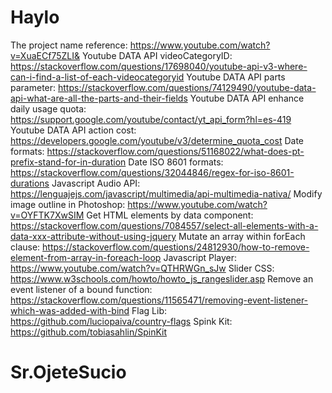 # Haylo

The project name reference: https://www.youtube.com/watch?v=XuaECf75ZLI& 
Youtube DATA API videoCategoryID: https://stackoverflow.com/questions/17698040/youtube-api-v3-where-can-i-find-a-list-of-each-videocategoryid 
Youtube DATA API parts parameter: https://stackoverflow.com/questions/74129490/youtube-data-api-what-are-all-the-parts-and-their-fields 
Youtube DATA API enhance daily usage quota: https://support.google.com/youtube/contact/yt_api_form?hl=es-419 
Youtube DATA API action cost: https://developers.google.com/youtube/v3/determine_quota_cost 
Date formats: https://stackoverflow.com/questions/51168022/what-does-pt-prefix-stand-for-in-duration
Date ISO 8601 formats: https://stackoverflow.com/questions/32044846/regex-for-iso-8601-durations
Javascript Audio API: https://lenguajejs.com/javascript/multimedia/api-multimedia-nativa/
Modify image outline in Photoshop: https://www.youtube.com/watch?v=OYFTK7XwSIM 
Get HTML elements by data component: https://stackoverflow.com/questions/7084557/select-all-elements-with-a-data-xxx-attribute-without-using-jquery 
Mutate an array within forEach clause: https://stackoverflow.com/questions/24812930/how-to-remove-element-from-array-in-foreach-loop 
Javascript Player: https://www.youtube.com/watch?v=QTHRWGn_sJw 
Slider CSS: https://www.w3schools.com/howto/howto_js_rangeslider.asp
Remove an event listener of a bound function: https://stackoverflow.com/questions/11565471/removing-event-listener-which-was-added-with-bind 
Flag Lib: https://github.com/luciopaiva/country-flags 
Spink Kit: https://github.com/tobiasahlin/SpinKit 

# Sr.OjeteSucio

